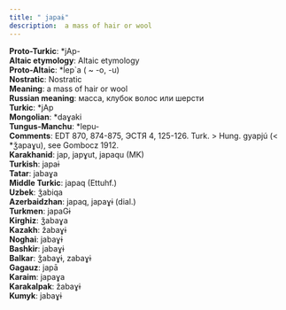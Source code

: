 ```yaml
---
title: " japaɨ"
description:  a mass of hair or wool
---
```


<strong>Proto-Turkic</strong>:  *jAp-<br>
<strong>Altaic etymology</strong>:  Altaic etymology<br>
<strong> Proto-Altaic</strong>:  *ĺep`a ( ~ -o, -u)<br>
<strong>Nostratic</strong>:  Nostratic<br>
<strong>Meaning</strong>:  a mass of hair or wool<br>
<strong>Russian meaning</strong>:  масса, клубок волос или шерсти<br>
<strong>Turkic</strong>:  *jAp<br>
<strong>Mongolian</strong>:  *daɣaki<br>
<strong>Tungus-Manchu</strong>:  *lepu-<br>
<strong>Comments</strong>:  EDT 870, 874-875, ЭСТЯ 4, 125-126. Turk. > Hung. gyapjú (< *ǯapaɣu), see Gombocz 1912.<br>
<strong>Karakhanid</strong>:  jap, japɣut, japaqu (MK)<br>
<strong>Turkish</strong>:  japaɨ<br>
<strong>Tatar</strong>:  jabaɣa<br>
<strong>Middle Turkic</strong>:  japaq (Ettuhf.)<br>
<strong>Uzbek</strong>:  ǯabiqa<br>
<strong>Azerbaidzhan</strong>:  japaq, japaɣɨ (dial.)<br>
<strong>Turkmen</strong>:  japaGɨ<br>
<strong>Kirghiz</strong>:  ǯabaɣa<br>
<strong>Kazakh</strong>:  žabaɣɨ<br>
<strong>Noghai</strong>:  jabaɣɨ<br>
<strong>Bashkir</strong>:  jabaɣɨ<br>
<strong>Balkar</strong>:  ǯabaɣɨ, zabaɣɨ<br>
<strong>Gagauz</strong>:  japā<br>
<strong>Karaim</strong>:  japaɣa<br>
<strong>Karakalpak</strong>:  žabaɣɨ<br>
<strong>Kumyk</strong>:  jabaɣɨ<br>


